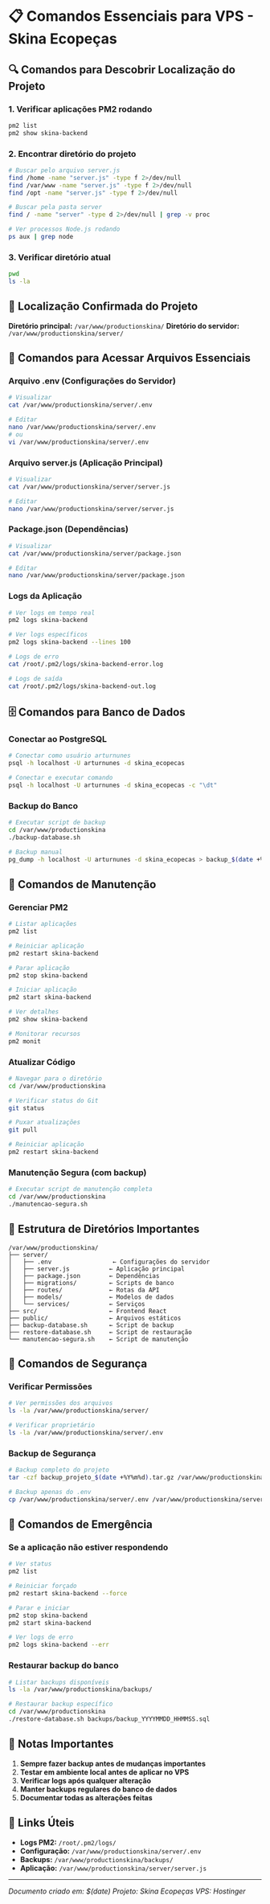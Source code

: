 # 📋 Comandos Essenciais para VPS - Skina Ecopeças

## 🔍 Comandos para Descobrir Localização do Projeto

### 1. Verificar aplicações PM2 rodando
```bash
pm2 list
pm2 show skina-backend
```

### 2. Encontrar diretório do projeto
```bash
# Buscar pelo arquivo server.js
find /home -name "server.js" -type f 2>/dev/null
find /var/www -name "server.js" -type f 2>/dev/null
find /opt -name "server.js" -type f 2>/dev/null

# Buscar pela pasta server
find / -name "server" -type d 2>/dev/null | grep -v proc

# Ver processos Node.js rodando
ps aux | grep node
```

### 3. Verificar diretório atual
```bash
pwd
ls -la
```

## 📁 Localização Confirmada do Projeto
**Diretório principal:** `/var/www/productionskina/`
**Diretório do servidor:** `/var/www/productionskina/server/`

## 🔧 Comandos para Acessar Arquivos Essenciais

### Arquivo .env (Configurações do Servidor)
```bash
# Visualizar
cat /var/www/productionskina/server/.env

# Editar
nano /var/www/productionskina/server/.env
# ou
vi /var/www/productionskina/server/.env
```

### Arquivo server.js (Aplicação Principal)
```bash
# Visualizar
cat /var/www/productionskina/server/server.js

# Editar
nano /var/www/productionskina/server/server.js
```

### Package.json (Dependências)
```bash
# Visualizar
cat /var/www/productionskina/server/package.json

# Editar
nano /var/www/productionskina/server/package.json
```

### Logs da Aplicação
```bash
# Ver logs em tempo real
pm2 logs skina-backend

# Ver logs específicos
pm2 logs skina-backend --lines 100

# Logs de erro
cat /root/.pm2/logs/skina-backend-error.log

# Logs de saída
cat /root/.pm2/logs/skina-backend-out.log
```

## 🗄️ Comandos para Banco de Dados

### Conectar ao PostgreSQL
```bash
# Conectar como usuário arturnunes
psql -h localhost -U arturnunes -d skina_ecopecas

# Conectar e executar comando
psql -h localhost -U arturnunes -d skina_ecopecas -c "\dt"
```

### Backup do Banco
```bash
# Executar script de backup
cd /var/www/productionskina
./backup-database.sh

# Backup manual
pg_dump -h localhost -U arturnunes -d skina_ecopecas > backup_$(date +%Y%m%d_%H%M%S).sql
```

## 🔄 Comandos de Manutenção

### Gerenciar PM2
```bash
# Listar aplicações
pm2 list

# Reiniciar aplicação
pm2 restart skina-backend

# Parar aplicação
pm2 stop skina-backend

# Iniciar aplicação
pm2 start skina-backend

# Ver detalhes
pm2 show skina-backend

# Monitorar recursos
pm2 monit
```

### Atualizar Código
```bash
# Navegar para o diretório
cd /var/www/productionskina

# Verificar status do Git
git status

# Puxar atualizações
git pull

# Reiniciar aplicação
pm2 restart skina-backend
```

### Manutenção Segura (com backup)
```bash
# Executar script de manutenção completa
cd /var/www/productionskina
./manutencao-segura.sh
```

## 📂 Estrutura de Diretórios Importantes

```
/var/www/productionskina/
├── server/
│   ├── .env                 ← Configurações do servidor
│   ├── server.js           ← Aplicação principal
│   ├── package.json        ← Dependências
│   ├── migrations/         ← Scripts de banco
│   ├── routes/             ← Rotas da API
│   ├── models/             ← Modelos de dados
│   └── services/           ← Serviços
├── src/                    ← Frontend React
├── public/                 ← Arquivos estáticos
├── backup-database.sh      ← Script de backup
├── restore-database.sh     ← Script de restauração
└── manutencao-segura.sh    ← Script de manutenção
```

## 🔐 Comandos de Segurança

### Verificar Permissões
```bash
# Ver permissões dos arquivos
ls -la /var/www/productionskina/server/

# Verificar proprietário
ls -la /var/www/productionskina/server/.env
```

### Backup de Segurança
```bash
# Backup completo do projeto
tar -czf backup_projeto_$(date +%Y%m%d).tar.gz /var/www/productionskina/

# Backup apenas do .env
cp /var/www/productionskina/server/.env /var/www/productionskina/server/.env.backup
```

## 🚨 Comandos de Emergência

### Se a aplicação não estiver respondendo
```bash
# Ver status
pm2 list

# Reiniciar forçado
pm2 restart skina-backend --force

# Parar e iniciar
pm2 stop skina-backend
pm2 start skina-backend

# Ver logs de erro
pm2 logs skina-backend --err
```

### Restaurar backup do banco
```bash
# Listar backups disponíveis
ls -la /var/www/productionskina/backups/

# Restaurar backup específico
cd /var/www/productionskina
./restore-database.sh backups/backup_YYYYMMDD_HHMMSS.sql
```

## 📝 Notas Importantes

1. **Sempre fazer backup antes de mudanças importantes**
2. **Testar em ambiente local antes de aplicar no VPS**
3. **Verificar logs após qualquer alteração**
4. **Manter backups regulares do banco de dados**
5. **Documentar todas as alterações feitas**

## 🔗 Links Úteis

- **Logs PM2:** `/root/.pm2/logs/`
- **Configuração:** `/var/www/productionskina/server/.env`
- **Backups:** `/var/www/productionskina/backups/`
- **Aplicação:** `/var/www/productionskina/server/server.js`

---
*Documento criado em: $(date)*
*Projeto: Skina Ecopeças*
*VPS: Hostinger*